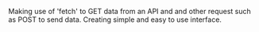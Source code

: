 Making use of 'fetch' to GET data from an API and and other request such as POST  to send data.
Creating simple and easy to use interface.
